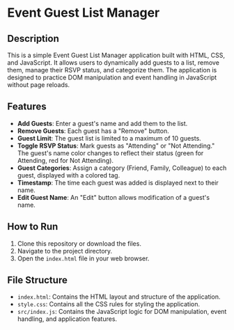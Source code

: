 # Event Guest List Manager

## Description

This is a simple Event Guest List Manager application built with HTML, CSS, and JavaScript. It allows users to dynamically add guests to a list, remove them, manage their RSVP status, and categorize them. The application is designed to practice DOM manipulation and event handling in JavaScript without page reloads.

## Features

*   **Add Guests**: Enter a guest's name and add them to the list.
*   **Remove Guests**: Each guest has a "Remove" button.
*   **Guest Limit**: The guest list is limited to a maximum of 10 guests.
*   **Toggle RSVP Status**: Mark guests as "Attending" or "Not Attending." The guest's name color changes to reflect their status (green for Attending, red for Not Attending).
*   **Guest Categories**: Assign a category (Friend, Family, Colleague) to each guest, displayed with a colored tag.
*   **Timestamp**: The time each guest was added is displayed next to their name.
*   **Edit Guest Name**: An "Edit" button allows modification of a guest's name.

## How to Run

1.  Clone this repository or download the files.
2.  Navigate to the project directory.
3.  Open the `index.html` file in your web browser.

## File Structure

*   `index.html`: Contains the HTML layout and structure of the application.
*   `style.css`: Contains all the CSS rules for styling the application.
*   `src/index.js`: Contains the JavaScript logic for DOM manipulation, event handling, and application features.
